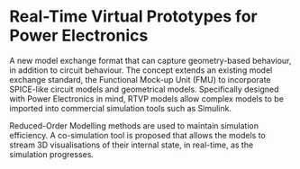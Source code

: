 # Real-Time Virtual Prototypes for Power Electronics

A new model exchange format that can capture geometry-based behaviour, in addition to circuit behaviour. The concept extends an existing model exchange standard, the Functional Mock-up Unit (FMU) to incorporate SPICE-like circuit models and geometrical models. Specifically designed with Power Electronics in mind, RTVP models allow complex models to be imported into commercial simulation tools such as Simulink. 

Reduced-Order Modelling methods are used to maintain simulation efficiency. A co-simulation tool is proposed that allows the models to stream 3D visualisations of their internal state, in real-time, as the simulation progresses.


